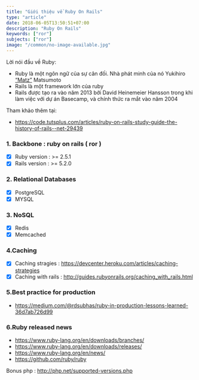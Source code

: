 ```yaml
---
title: "Giới thiệu về Ruby On Rails"
type: "article"
date: 2018-06-05T13:50:51+07:00
description: "Ruby On Rails"
keywords: ["ror"]
subjects: ["ror"]
image: "/common/no-image-available.jpg"
---
```


Lời nói đầu về Ruby:

- Ruby là một ngôn ngữ của sự cân đối. Nhà phát minh của nó Yukihiro [“Matz”](http://www.rubyist.net/~matz/) Matsumoto
- Rails là một framework lớn của ruby
- Rails được tạo ra vào năm 2013 bởi David Heinemeier Hansson trong khi làm việc với dự án Basecamp, và chính thức ra mắt vào năm 2004

Tham khảo thêm tại:

- https://code.tutsplus.com/articles/ruby-on-rails-study-guide-the-history-of-rails--net-29439

### 1. Backbone : ruby on rails ( ror )

- [x] Ruby version : >= 2.5.1
- [x] Rails version : >= 5.2.0

### 2. Relational Databases

- [x] PostgreSQL
- [x] MYSQL

### 3. NoSQL

- [x] Redis
- [x] Memcached

### 4.Caching

- [x] Caching stragies : https://devcenter.heroku.com/articles/caching-strategies
- [x] Caching with rails : http://guides.rubyonrails.org/caching_with_rails.html

### 5.Best practice for production

- https://medium.com/@rdsubhas/ruby-in-production-lessons-learned-36d7ab726d99

### 6.Ruby released news

- https://www.ruby-lang.org/en/downloads/branches/
- https://www.ruby-lang.org/en/downloads/releases/
- https://www.ruby-lang.org/en/news/
- https://github.com/ruby/ruby

Bonus php : http://php.net/supported-versions.php